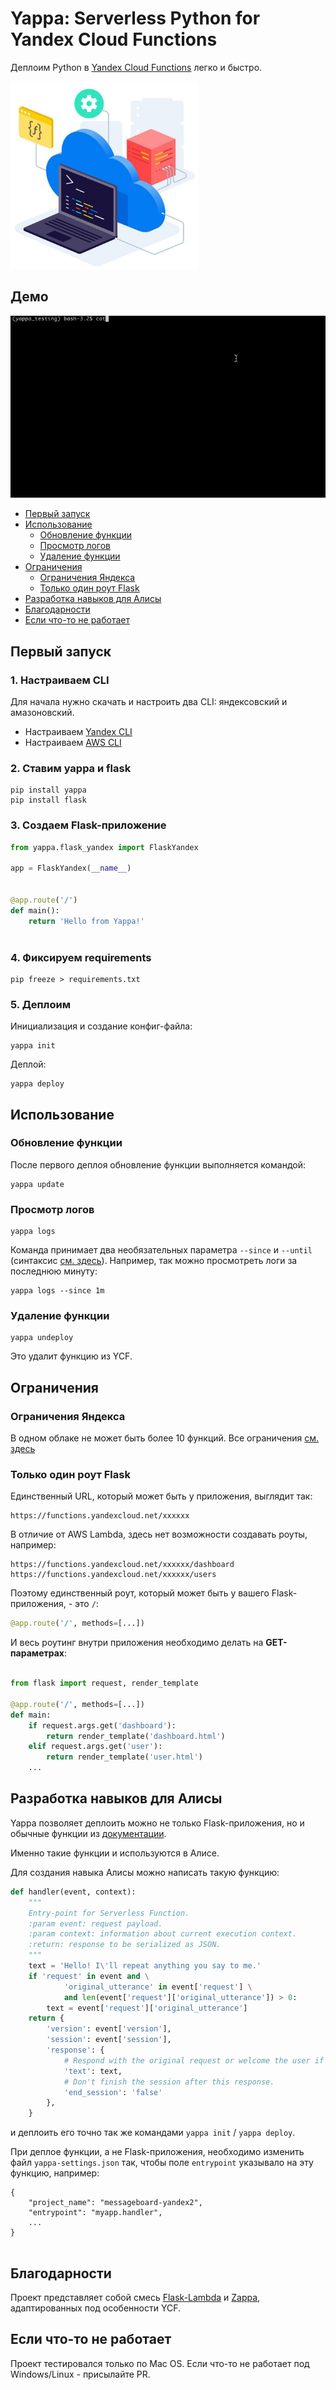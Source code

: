 # Yappa: Serverless Python for Yandex Cloud Functions

Деплоим Python в [Yandex Cloud Functions](https://cloud.yandex.ru/services/functions) легко и быстро.

<img src="ycf_logo.jpg" width="300" height="300">


## Демо

![](demo.gif)

- [Первый запуск](#первый-запуск)
- [Использование](#использование)
    - [Обновление функции](#обновление-функции)
    - [Просмотр логов](#просмотр-логов)
    - [Удаление функции](#удаление-функции)
- [Ограничения](#ограничения)
    - [Ограничения Яндекса](#ограничения-яндекса)
    - [Только один роут Flask](#только-один-роут-flask)
- [Разработка навыков для Алисы](#разработка-навыков-для-алисы)
- [Благодарности](#благодарности)
- [Если что-то не работает](#если-что-то-не-работает)


## Первый запуск


### 1. Настраиваем CLI

Для начала нужно скачать и настроить два CLI: яндексовский и амазоновский.

- Настраиваем [Yandex CLI](https://cloud.yandex.ru/docs/cli/quickstart)
- Настраиваем [AWS CLI](https://docs.aws.amazon.com/cli/latest/userguide/cli-chap-install.html)


### 2. Ставим yappa и flask

```
pip install yappa
pip install flask
```


### 3. Создаем Flask-приложение


```python
from yappa.flask_yandex import FlaskYandex

app = FlaskYandex(__name__)


@app.route('/')
def main():
    return 'Hello from Yappa!'



```

### 4. Фиксируем requirements
```
pip freeze > requirements.txt
```

### 5. Деплоим

Инициализация и создание конфиг-файла:

```
yappa init
```

Деплой:
```
yappa deploy
```


## Использование


### Обновление функции

После первого деплоя обновление функции выполняется командой:

 
```
yappa update
```



### Просмотр логов


```
yappa logs
```

Команда принимает два необязательных параметра `--since` и `--until` (синтаксис [см. здесь](https://cloud.yandex.ru/docs/functions/operations/function/function-logs)). 
Например, так можно просмотреть логи за последнюю минуту:

```
yappa logs --since 1m

```


### Удаление функции


```
yappa undeploy
```

Это удалит функцию из YCF.


## Ограничения

### Ограничения Яндекса
В одном облаке не может быть более 10 функций. Все ограничения [см. здесь](https://cloud.yandex.ru/docs/functions/concepts/limits)

### Только один роут Flask

Единственный URL, который может быть у приложения, выглядит так:

```
https://functions.yandexcloud.net/xxxxxx
```

В отличие от AWS Lambda, здесь нет возможности создавать роуты, например:

```
https://functions.yandexcloud.net/xxxxxx/dashboard
https://functions.yandexcloud.net/xxxxxx/users
```


Поэтому единственный роут, который может быть у вашего Flask-приложения, - это `/`:

```python
@app.route('/', methods=[...])

```

И весь роутинг внутри приложения необходимо делать на **GET-параметрах**:


```python

from flask import request, render_template

@app.route('/', methods=[...])
def main:
    if request.args.get('dashboard'):
        return render_template('dashboard.html')
    elif request.args.get('user'): 
        return render_template('user.html')
    ...        

```


## Разработка навыков для Алисы

Yappa позволяет деплоить можно не только Flask-приложения, но и обычные функции 
из [документации](https://cloud.yandex.ru/docs/functions/quickstart/function-quickstart#python-func).  

Именно такие функции и используются в Алисе. 

Для создания навыка Алисы можно написать такую функцию:

```python
def handler(event, context):
    """
    Entry-point for Serverless Function.
    :param event: request payload.
    :param context: information about current execution context.
    :return: response to be serialized as JSON.
    """
    text = 'Hello! I\'ll repeat anything you say to me.'
    if 'request' in event and \
            'original_utterance' in event['request'] \
            and len(event['request']['original_utterance']) > 0:
        text = event['request']['original_utterance']
    return {
        'version': event['version'],
        'session': event['session'],
        'response': {
            # Respond with the original request or welcome the user if this is the beginning of the dialog and the request has not yet been made.
            'text': text,
            # Don't finish the session after this response.
            'end_session': 'false'
        },
    }
```

и деплоить его точно так же командами `yappa init` / `yappa deploy`.

При деплое функции, а не Flask-приложения, 
необходимо изменить файл `yappa-settings.json` так, чтобы поле `entrypoint` указывало на эту функцию, например: 


```
{
    "project_name": "messageboard-yandex2",
    "entrypoint": "myapp.handler",
    ...
}


```



## Благодарности

Проект представляет собой смесь [Flask-Lambda](https://github.com/techjacker/flask-lambda) 
и [Zappa](https://github.com/Miserlou/Zappa), адаптированных под особенности YCF.


## Если что-то не работает

Проект тестировался только по Mac OS. Если что-то не работает под Windows/Linux - присылайте PR.
